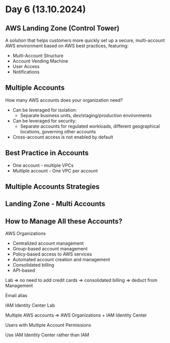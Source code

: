 # Day 6 (13.10.2024)

## AWS Landing Zone (Control Tower)

A solution that helps customers more quickly set up a secure, multi-account AWS environment
based on AWS best practices, featuring:

- Multi-Account Structure
- Account Vending Machine
- User Access
- Notifications

## Multiple Accounts

How many AWS accounts does your organization need?

- Can be leveraged for isolation:
  - Separate business units, dev/staging/production environments
- Can be leveraged for security:
  - Separate accounts for regulated workloads, different geographical locations, governing other accounts
- Cross-account access is not enabled by default

## Best Practice in Accounts

- One account - multiple VPCs
- Multiple account - One VPC per account

## Multiple Accounts Strategies

## Landing Zone - Multi Accounts

## How to Manage All these Accounts?

AWS Organizations

- Centralized account management
- Group-based account management
- Policy-based access to AWS services
- Automated account creation and management
- Consolidated billing
- API-based

Lab => no need to add credit cards => consolidated billing => deduct from Management

Email alias

IAM Identity Center Lab

Multiple AWS accounts => AWS Organizations + IAM Identity Center

Users with Multiple Account Permissions

Use IAM Identity Center rather than IAM
